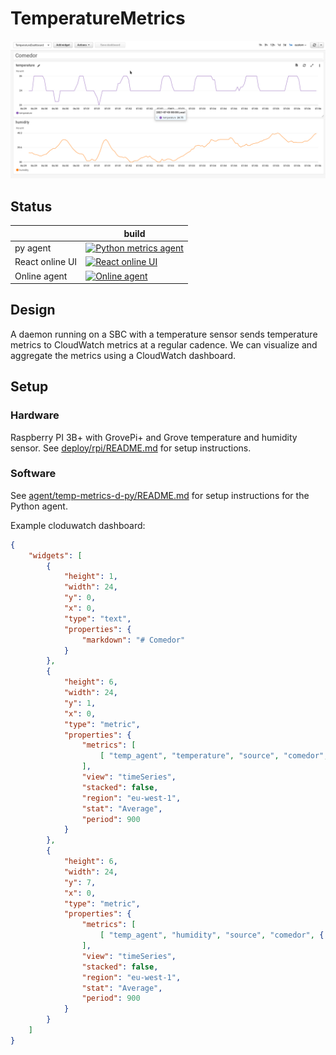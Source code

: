 # TemperatureMetrics

![Example dashbaord](docs/example_dashboard.png)

## Status

|     | build  |
  --- |    --- |
|py agent|[![Python metrics agent](https://github.com/juanrh/TemperatureMetrics/actions/workflows/temp-metrics-d-py-ci.yml/badge.svg)](https://github.com/juanrh/TemperatureMetrics/actions/workflows/temp-metrics-d-py-ci.yml)|
|React online UI |[![React online UI](https://github.com/juanrh/TemperatureMetrics/actions/workflows/online-temp-metrics-react-ui.yml/badge.svg)](https://github.com/juanrh/TemperatureMetrics/actions/workflows/online-temp-metrics-react-ui.yml)|
|Online agent |[![Online agent](https://github.com/juanrh/TemperatureMetrics/actions/workflows/online-temp-metrics-agent.yml/badge.svg)](https://github.com/juanrh/TemperatureMetrics/actions/workflows/online-temp-metrics-agent.yml)|

## Design

A daemon running on a SBC with a temperature sensor sends temperature metrics to CloudWatch metrics at a regular cadence. We can visualize and aggregate the metrics using a CloudWatch dashboard.

## Setup

### Hardware

Raspberry PI 3B+ with GrovePi+ and Grove temperature and humidity sensor. See [deploy/rpi/README.md](deploy/rpi/README.md) for setup instructions.

### Software

See [agent/temp-metrics-d-py/README.md](agent/temp-metrics-d-py/README.md) for setup instructions for the Python agent.

Example cloduwatch dashboard: 

```json
{
    "widgets": [
        {
            "height": 1,
            "width": 24,
            "y": 0,
            "x": 0,
            "type": "text",
            "properties": {
                "markdown": "# Comedor"
            }
        },
        {
            "height": 6,
            "width": 24,
            "y": 1,
            "x": 0,
            "type": "metric",
            "properties": {
                "metrics": [
                    [ "temp_agent", "temperature", "source", "comedor", { "color": "#9467bd" } ]
                ],
                "view": "timeSeries",
                "stacked": false,
                "region": "eu-west-1",
                "stat": "Average",
                "period": 900
            }
        },
        {
            "height": 6,
            "width": 24,
            "y": 7,
            "x": 0,
            "type": "metric",
            "properties": {
                "metrics": [
                    [ "temp_agent", "humidity", "source", "comedor", { "color": "#ff7f0e" } ]
                ],
                "view": "timeSeries",
                "stacked": false,
                "region": "eu-west-1",
                "stat": "Average",
                "period": 900
            }
        }
    ]
}
```
